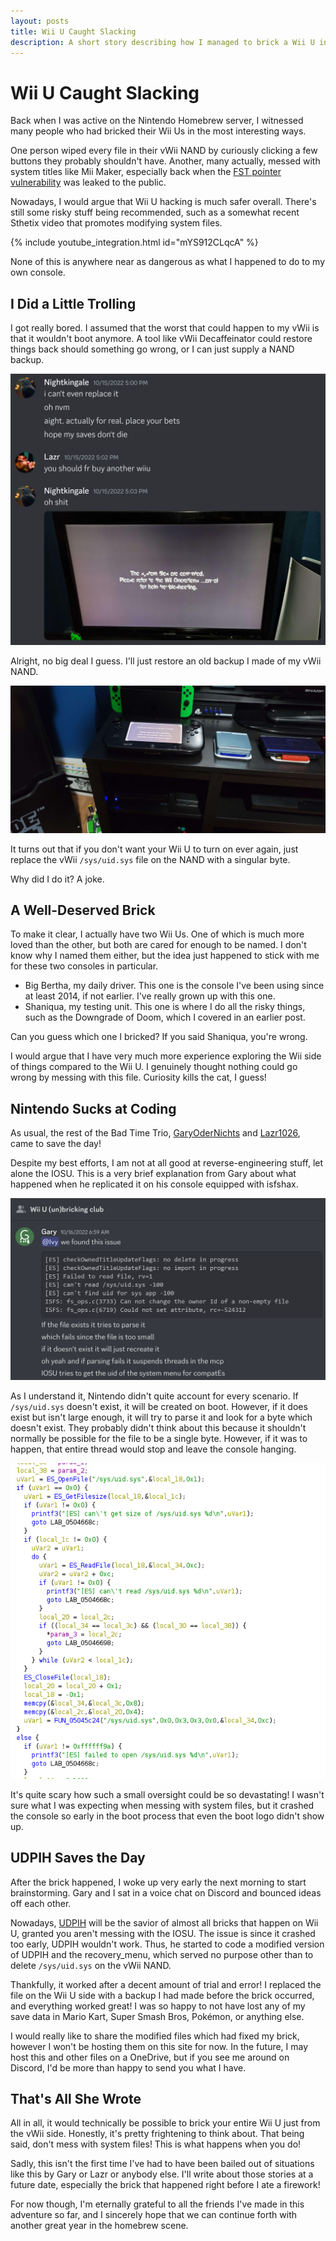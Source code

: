 ```yaml
---
layout: posts
title: Wii U Caught Slacking
description: A short story describing how I managed to brick a Wii U in an unusual way.
---
```


# Wii U Caught Slacking

Back when I was active on the Nintendo Homebrew server, I witnessed many people who had bricked their Wii Us in the most interesting ways.

One person wiped every file in their vWii NAND by curiously clicking a few buttons they probably shouldn't have. Another, many actually, messed with system titles like Mii Maker, especially back when the [FST pointer vulnerability](https://github.com/Rambo6Glaz/FST_patcher) was leaked to the public.

Nowadays, I would argue that Wii U hacking is much safer overall. There's still some risky stuff being recommended, such as a somewhat recent Sthetix video that promotes modifying system files.

{% include youtube_integration.html id="mYS912CLqcA" %}

None of this is anywhere near as dangerous as what I happened to do to my own console.

## I Did a Little Trolling

I got really bored. I assumed that the worst that could happen to my vWii is that it wouldn't boot anymore. A tool like vWii Decaffeinator could restore things back should something go wrong, or I can just supply a NAND backup.

![A screenshot of a conversation with Lazr1026.](../assets/images/posts/wii-u-caught-slacking/conversation_of_inevitable_doom.png)

Alright, no big deal I guess. I'll just restore an old backup I made of my vWii NAND.

![Me showing off how my Wii U won't turn on anymore.](../assets/images/posts/wii-u-caught-slacking/death_of_big_bertha.png)

It turns out that if you don't want your Wii U to turn on ever again, just replace the vWii `/sys/uid.sys` file on the NAND with a singular byte.

Why did I do it? A joke.

## A Well-Deserved Brick

To make it clear, I actually have two Wii Us. One of which is much more loved than the other, but both are cared for enough to be named. I don't know why I named them either, but the idea just happened to stick with me for these two consoles in particular.

* Big Bertha, my daily driver. This one is the console I've been using since at least 2014, if not earlier. I've really grown up with this one.
* Shaniqua, my testing unit. This one is where I do all the risky things, such as the Downgrade of Doom, which I covered in an earlier post.

Can you guess which one I bricked? If you said Shaniqua, you're wrong.

I would argue that I have very much more experience exploring the Wii side of things compared to the Wii U. I genuinely thought nothing could go wrong by messing with this file. Curiosity kills the cat, I guess!

## Nintendo Sucks at Coding

As usual, the rest of the Bad Time Trio, [GaryOderNichts](https://github.com/GaryOderNichts) and [Lazr1026](https://github.com/Lazr1026), came to save the day!

Despite my best efforts, I am not at all good at reverse-engineering stuff, let alone the IOSU. This is a very brief explanation from Gary about what happened when he replicated it on his console equipped with isfshax.

![Me showing off how my Wii U won't turn on anymore.](../assets/images/posts/wii-u-caught-slacking/gary_error_explanation.png)

As I understand it, Nintendo didn't quite account for every scenario. If `/sys/uid.sys` doesn't exist, it will be created on boot. However, if it does exist but isn't large enough, it will try to parse it and look for a byte which doesn't exist. They probably didn't think about this because it shouldn't normally be possible for the file to be a single byte. However, if it was to happen, that entire thread would stop and leave the console hanging.

![The code from IOSU where the sys/uid.sys is parsed.](../assets/images/posts/wii-u-caught-slacking/iosu_parsing_code.png)

It's quite scary how such a small oversight could be so devastating! I wasn't sure what I was expecting when messing with system files, but it crashed the console so early in the boot process that even the boot logo didn't show up.

## UDPIH Saves the Day

After the brick happened, I woke up very early the next morning to start brainstorming. Gary and I sat in a voice chat on Discord and bounced ideas off each other.

Nowadays, [UDPIH](https://github.com/GaryOderNichts/udpih) will be the savior of almost all bricks that happen on Wii U, granted you aren't messing with the IOSU. The issue is since it crashed too early, UDPIH wouldn't work. Thus, he started to code a modified version of UDPIH and the recovery_menu, which served no purpose other than to delete `/sys/uid.sys` on the vWii NAND.

Thankfully, it worked after a decent amount of trial and error! I replaced the file on the Wii U side with a backup I had made before the brick occurred, and everything worked great! I was so happy to not have lost any of my save data in Mario Kart, Super Smash Bros, Pokémon, or anything else.

I would really like to share the modified files which had fixed my brick, however I won't be hosting them on this site for now. In the future, I may host this and other files on a OneDrive, but if you see me around on Discord, I'd be more than happy to send you what I have.

## That's All She Wrote

All in all, it would technically be possible to brick your entire Wii U just from the vWii side. Honestly, it's pretty frightening to think about. That being said, don't mess with system files! This is what happens when you do!

Sadly, this isn't the first time I've had to have been bailed out of situations like this by Gary or Lazr or anybody else. I'll write about those stories at a future date, especially the brick that happened right before I ate a firework!

For now though, I'm eternally grateful to all the friends I've made in this adventure so far, and I sincerely hope that we can continue forth with another great year in the homebrew scene.